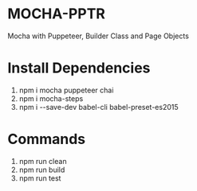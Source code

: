 # MOCHA-PPTR
Mocha with Puppeteer, Builder Class and Page Objects

# Install Dependencies
1. npm i mocha puppeteer chai
2. npm i mocha-steps
3. npm i --save-dev babel-cli babel-preset-es2015

# Commands
1. npm run clean
2. npm run build
3. npm run test
